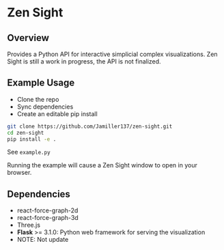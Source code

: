 # Zen Sight

## Overview

Provides a Python API for interactive simplicial complex visualizations. Zen Sight is still a work in progress, the API is not finalized.

## Example Usage
- Clone the repo
- Sync dependencies
- Create an editable pip install

```bash
git clone https://github.com/Jamiller137/zen-sight.git
cd zen-sight
pip install -e .
```

See `example.py`

Running the example will cause a Zen Sight window to open in your browser.

## Dependencies

- react-force-graph-2d
- react-force-graph-3d
- Three.js
- **Flask** >= 3.1.0: Python web framework for serving the visualization
- NOTE: Not update
